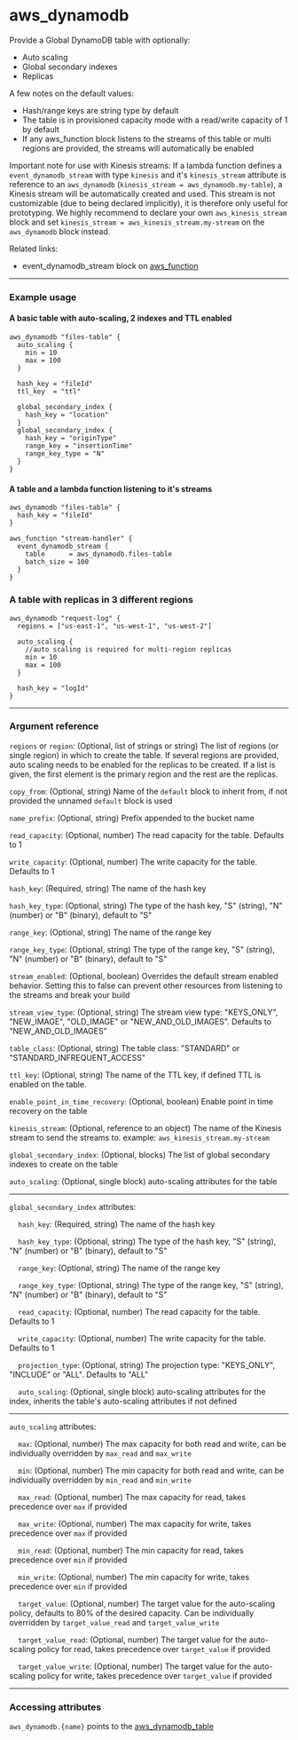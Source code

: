 # aws_dynamodb

Provide a Global DynamoDB table with optionally:
- Auto scaling
- Global secondary indexes
- Replicas

A few notes on the default values:
- Hash/range keys are string type by default
- The table is in provisioned capacity mode with a read/write capacity of 1 by default
- If any aws_function block listens to the streams of this table or multi regions are provided, the streams will automatically be enabled

Important note for use with Kinesis streams:
If a lambda function defines a `event_dynamodb_stream` with type `kinesis` and it's `kinesis_stream` attribute is reference to an `aws_dynamodb` (`kinesis_stream = aws_dynamodb.my-table`), a Kinesis stream will be automatically created and used.
This stream is not customizable (due to being declared implicitly), it is therefore only useful for prototyping. 
We highly recommend to declare your own `aws_kinesis_stream` block and set `kinesis_stream = aws_kinesis_stream.my-stream` on the `aws_dynamodb` block instead.


Related links:
- event_dynamodb_stream block on [aws_function](./aws_function.md)

---

### Example usage

#### A basic table with auto-scaling, 2 indexes and TTL enabled
```hcl
aws_dynamodb "files-table" {
  auto_scaling {
    min = 10
    max = 100
  }

  hash_key = "fileId"
  ttl_key  = "ttl"

  global_secondary_index {
    hash_key = "location"
  }
  global_secondary_index {
    hash_key = "originType"
    range_key = "insertionTime"
    range_key_type = "N"
  }
}
```

#### A table and a lambda function listening to it's streams
```hcl
aws_dynamodb "files-table" {
  hash_key = "fileId"
}

aws_function "stream-handler" {
  event_dynamodb_stream {
    table      = aws_dynamodb.files-table
    batch_size = 100
  }
}
```

### A table with replicas in 3 different regions
```hcl
aws_dynamodb "request-log" {
  regions = ["us-east-1", "us-west-1", "us-west-2"]
  
  auto_scaling {
    //auto scaling is required for multi-region replicas
    min = 10
    max = 100
  }

  hash_key = "logId"
}
```

---

### Argument reference

`regions` or `region`: (Optional, list of strings or string) The list of regions (or single region) in which to create the table. If several regions are provided, auto scaling needs to be enabled for the replicas to be created.
If a list is given, the first element is the primary region and the rest are the replicas.

`copy_from`: (Optional, string) Name of the `default` block to inherit from, if not provided the unnamed `default` block is used

`name_prefix`: (Optional, string) Prefix appended to the bucket name

`read_capacity`: (Optional, number) The read capacity for the table. Defaults to 1

`write_capacity`: (Optional, number) The write capacity for the table. Defaults to 1

`hash_key`: (Required, string) The name of the hash key

`hash_key_type`: (Optional, string) The type of the hash key, "S" (string), "N" (number) or "B" (binary), default to "S"

`range_key`: (Optional, string) The name of the range key

`range_key_type`: (Optional, string) The type of the range key, "S" (string), "N" (number) or "B" (binary), default to "S"

`stream_enabled`: (Optional, boolean) Overrides the default stream enabled behavior. Setting this to false can prevent other resources from listening to the streams and break your build

`stream_view_type`: (Optional, string) The stream view type: "KEYS_ONLY", "NEW_IMAGE", "OLD_IMAGE" or "NEW_AND_OLD_IMAGES". Defaults to "NEW_AND_OLD_IMAGES"

`table_class`: (Optional, string) The table class: "STANDARD" or "STANDARD_INFREQUENT_ACCESS"

`ttl_key`: (Optional, string) The name of the TTL key, if defined TTL is enabled on the table.

`enable_point_in_time_recovery`: (Optional, boolean) Enable point in time recovery on the table

`kinesis_stream`: (Optional, reference to an object) The name of the Kinesis stream to send the streams to. example: `aws_kinesis_stream.my-stream`

`global_secondary_index`: (Optional, blocks) The list of global secondary indexes to create on the table

`auto_scaling`: (Optional, single block) auto-scaling attributes for the table


---

`global_secondary_index` attributes:

&nbsp;&nbsp;&nbsp;&nbsp;`hash_key`: (Required, string) The name of the hash key

&nbsp;&nbsp;&nbsp;&nbsp;`hash_key_type`: (Optional, string) The type of the hash key, "S" (string), "N" (number) or "B" (binary), default to "S"

&nbsp;&nbsp;&nbsp;&nbsp;`range_key`: (Optional, string) The name of the range key

&nbsp;&nbsp;&nbsp;&nbsp;`range_key_type`: (Optional, string) The type of the range key, "S" (string), "N" (number) or "B" (binary), default to "S"

&nbsp;&nbsp;&nbsp;&nbsp;`read_capacity`: (Optional, number) The read capacity for the table. Defaults to 1

&nbsp;&nbsp;&nbsp;&nbsp;`write_capacity`: (Optional, number) The write capacity for the table. Defaults to 1

&nbsp;&nbsp;&nbsp;&nbsp;`projection_type`: (Optional, string) The projection type: "KEYS_ONLY", "INCLUDE" or "ALL". Defaults to "ALL"

&nbsp;&nbsp;&nbsp;&nbsp;`auto_scaling`: (Optional, single block) auto-scaling attributes for the index, inherits the table's auto-scaling attributes if not defined


---

`auto_scaling` attributes:

&nbsp;&nbsp;&nbsp;&nbsp;`max`: (Optional, number) The max capacity for both read and write, can be individually overridden by `max_read` and `max_write`

&nbsp;&nbsp;&nbsp;&nbsp;`min`: (Optional, number) The min capacity for both read and write, can be individually overridden by `min_read` and `min_write`

&nbsp;&nbsp;&nbsp;&nbsp;`max_read`: (Optional, number) The max capacity for read, takes precedence over `max` if provided

&nbsp;&nbsp;&nbsp;&nbsp;`max_write`: (Optional, number) The max capacity for write, takes precedence over `max` if provided

&nbsp;&nbsp;&nbsp;&nbsp;`min_read`: (Optional, number) The min capacity for read, takes precedence over `min` if provided

&nbsp;&nbsp;&nbsp;&nbsp;`min_write`: (Optional, number) The min capacity for write, takes precedence over `min` if provided

&nbsp;&nbsp;&nbsp;&nbsp;`target_value`: (Optional, number) The target value for the auto-scaling policy, defaults to 80% of the desired capacity. Can be individually overridden by `target_value_read` and `target_value_write`

&nbsp;&nbsp;&nbsp;&nbsp;`target_value_read`: (Optional, number) The target value for the auto-scaling policy for read, takes precedence over `target_value` if provided

&nbsp;&nbsp;&nbsp;&nbsp;`target_value_write`: (Optional, number) The target value for the auto-scaling policy for write, takes precedence over `target_value` if provided


---

### Accessing attributes

`aws_dynamodb.{name}` points to the [aws_dynamodb_table](https://registry.terraform.io/providers/hashicorp/aws/latest/docs/resources/dynamodb_table#attributes-reference)
